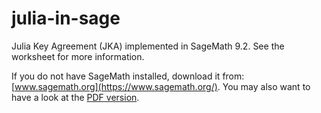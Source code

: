 julia-in-sage
=============

Julia Key Agreement (JKA) implemented in SageMath 9.2.
See the worksheet for more information.

If you do not have SageMath installed, download it from:
[www.sagemath.org](https://www.sagemath.org/).
You may also want to have a look at the [PDF version](julia.pdf).

